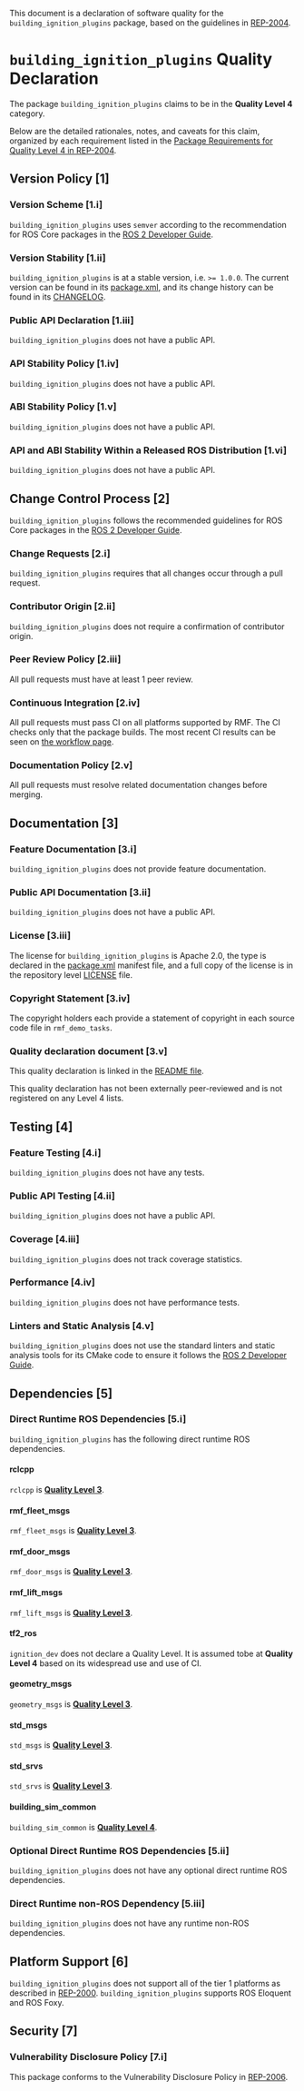 This document is a declaration of software quality for the `building_ignition_plugins` package, based on the guidelines in [REP-2004](https://www.ros.org/reps/rep-2004.html).

# `building_ignition_plugins` Quality Declaration

The package `building_ignition_plugins` claims to be in the **Quality Level 4** category.

Below are the detailed rationales, notes, and caveats for this claim, organized by each requirement listed in the [Package Requirements for Quality Level 4 in REP-2004](https://www.ros.org/reps/rep-2004.html).

## Version Policy [1]

### Version Scheme [1.i]

`building_ignition_plugins` uses `semver` according to the recommendation for ROS Core packages in the [ROS 2 Developer Guide](https://index.ros.org/doc/ros2/Contributing/Developer-Guide/#versioning).

### Version Stability [1.ii]

`building_ignition_plugins` is at a stable version, i.e. `>= 1.0.0`.
The current version can be found in its [package.xml](package.xml), and its change history can be found in its [CHANGELOG](CHANGELOG.rst).

### Public API Declaration [1.iii]

`building_ignition_plugins` does not have a public API.

### API Stability Policy [1.iv]

`building_ignition_plugins` does not have a public API.

### ABI Stability Policy [1.v]

`building_ignition_plugins` does not have a public API.

### API and ABI Stability Within a Released ROS Distribution [1.vi]

`building_ignition_plugins` does not have a public API.

## Change Control Process [2]

`building_ignition_plugins` follows the recommended guidelines for ROS Core packages in the [ROS 2 Developer Guide](https://index.ros.org/doc/ros2/Contributing/Developer-Guide/#package-requirements).

### Change Requests [2.i]

`building_ignition_plugins` requires that all changes occur through a pull request.

### Contributor Origin [2.ii]

`building_ignition_plugins` does not require a confirmation of contributor origin.

### Peer Review Policy [2.iii]

All pull requests must have at least 1 peer review.

### Continuous Integration [2.iv]

All pull requests must pass CI on all platforms supported by RMF.
The CI checks only that the package builds.
The most recent CI results can be seen on [the workflow page](https://github.com/osrf/traffic_editor/actions).

### Documentation Policy [2.v]

All pull requests must resolve related documentation changes before merging.

## Documentation [3]

### Feature Documentation [3.i]

`building_ignition_plugins` does not provide feature documentation.

### Public API Documentation [3.ii]

`building_ignition_plugins` does not have a public API.

### License [3.iii]

The license for `building_ignition_plugins` is Apache 2.0, the type is declared in the [package.xml](package.xml) manifest file, and a full copy of the license is in the repository level [LICENSE](../LICENSE) file.

### Copyright Statement [3.iv]

The copyright holders each provide a statement of copyright in each source code file in `rmf_demo_tasks`.

### Quality declaration document [3.v]

This quality declaration is linked in the [README file](README.md).

This quality declaration has not been externally peer-reviewed and is not registered on any Level 4 lists.

## Testing [4]

### Feature Testing [4.i]

`building_ignition_plugins` does not have any tests.

### Public API Testing [4.ii]

`building_ignition_plugins` does not have a public API.

### Coverage [4.iii]

`building_ignition_plugins` does not track coverage statistics.

### Performance [4.iv]

`building_ignition_plugins` does not have performance tests.

### Linters and Static Analysis [4.v]

`building_ignition_plugins` does not use the standard linters and static analysis tools for its CMake code to ensure it follows the [ROS 2 Developer Guide](https://index.ros.org/doc/ros2/Contributing/Developer-Guide/#linters).

## Dependencies [5]

### Direct Runtime ROS Dependencies [5.i]

`building_ignition_plugins` has the following direct runtime ROS dependencies.

#### rclcpp

`rclcpp` is [**Quality Level 3**](https://github.com/ros2/rclcpp/blob/master/rclcpp/QUALITY_DECLARATION.md).

#### rmf\_fleet\_msgs

`rmf_fleet_msgs` is [**Quality Level 3**](https://github.com/osrf/rmf_core/blob/master/rmf_fleet_msgs/QUALITY_DECLARATION.md).

#### rmf\_door\_msgs

`rmf_door_msgs` is [**Quality Level 3**](https://github.com/osrf/rmf_core/blob/master/rmf_door_msgs/QUALITY_DECLARATION.md).

#### rmf\_lift\_msgs

`rmf_lift_msgs` is [**Quality Level 3**](https://github.com/osrf/rmf_core/blob/master/rmf_lift_msgs/QUALITY_DECLARATION.md).

#### tf2\_ros

`ignition_dev` does not declare a Quality Level.
It is assumed tobe at **Quality Level 4** based on its widespread use and use of CI.

#### geometry\_msgs

`geometry_msgs` is [**Quality Level 3**](https://github.com/ros2/common_interfaces/blob/master/geometry_msgs/QUALITY_DECLARATION.md).

#### std\_msgs

`std_msgs` is [**Quality Level 3**](https://github.com/ros2/common_interfaces/blob/master/std_msgs/QUALITY_DECLARATION.md).

#### std\_srvs

`std_srvs` is [**Quality Level 3**](https://github.com/ros2/common_interfaces/blob/master/std_srvs/QUALITY_DECLARATION.md).

#### building\_sim\_common

`building_sim_common` is [**Quality Level 4**](https://github.com/osrf/traffic_editor/blob/master/building_sim_plugins/building_sim_common/QUALITY_DECLARATION.md).

### Optional Direct Runtime ROS Dependencies [5.ii]

`building_ignition_plugins` does not have any optional direct runtime ROS dependencies.

### Direct Runtime non-ROS Dependency [5.iii]

`building_ignition_plugins` does not have any runtime non-ROS dependencies.

## Platform Support [6]

`building_ignition_plugins` does not support all of the tier 1 platforms as described in [REP-2000](https://www.ros.org/reps/rep-2000.html#support-tiers).
`building_ignition_plugins` supports ROS Eloquent and ROS Foxy.

## Security [7]

### Vulnerability Disclosure Policy [7.i]

This package conforms to the Vulnerability Disclosure Policy in [REP-2006](https://www.ros.org/reps/rep-2006.html).
